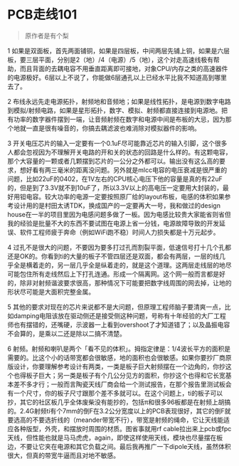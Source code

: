 # PCB走线101

> 原作者是有个梨

1 如果是双面板，首先两面铺铜，如果是四层板，中间两层先铺上铜，如果是六层板，要三层平面，分别是2（地）/4（电源）/5（地），这个对走高速线极有帮助，而且背面的去耦电容不用垂直距离即可接地，对象CPU/内存之类的高速器件的电源极好。6层以上不说了，你能做6层通孔以上已经水平比我不知道高到哪里去了。

2 布线永远先走电源拓扑，射频地和音频地；如果是线性拓扑，是电源到数字电路到模拟/射频电路，如果是星形拓扑，数字、模拟、射频都直接连接到电源地。把有功率的数字器件摆到一端，让音频射频在数字和电源中间是布板的大忌，因为那个地就一直是很有噪音的，你搞去耦滤波也难消除对模拟器件的影响。

3 开关电压芯片的输入一定要有一个0.1uF尽可能靠近芯片的输入引脚，这个很多人都会忽视因为不理解开关电路的开和关的状态的回路是什么样的。有这颗电容，那个大容量的一颗或者几颗摆到芯片的一公分之外都可以。输出没有这么高的要求，想好看有两三毫米的距离没问题。另外就是mlcc电容的电压衰减是很严重的问题，比如22uF的0402，在1V左右的CPU核心电压下他的容量是真的有22uF的，但是到了3.3V就不到10uF了，所以3.3V以上的高电压一定要用大封装的，最好用钽电容。较大功率的电源一定要按照原厂给的layout布板，电感的体积如果参考设计用的是村田太诱TDK，换成国产的一定要再大一号，我和做过的design house在一半的项目里因为电感问题多做了一板。因为电感比较贵大家能省则省但我的经验是批量不大的东西不要试图在电源上省一分钱，电源故障导致的开发延误、软件工程师疲于奔命（例如WiFi跑不稳）时间人力损失都是十万元起步。

4 过孔不是很大的问题，不要因为要多打过孔而割裂平面，低速信号打十几个孔都还是OK的。你看到ti的大量的板子不管四层还是双面，都会有两层，一层的线几乎全是横着走的，另一层几乎全是纵着走的，就是这个道理。这两层走线层的地尽可能包住所有走线然后上下打孔连通。形成一个隔离网。这个网一般而言都是好的，除非对射频谐波要求很高，那种情况下可能要把数字线周围的网去掉，让地的形状尽可能是大面积完整金属。

5 其他的要求对现在的芯片来说都不是大问题，但原理工程师脑子要清爽一点，比如damping电阻该放在驱动侧还是接受侧这种问题，号称有十年经验的大厂工程师也有摆错的，还嘴硬，示波器一上看到overshoot了才知道错了；以及晶振电容不会算的，是乘以二还是除以二搞不清楚。

6 射频。射频和喇叭是两个「看不见的体积」。拇指定律是：1/4波长平方的面积是需要的。比这个小的话带宽都会很敏感，地的面积也会很敏感。如果你要抄厂商原版设计，你要理解参考设计有两类，一类是板子巨大射频摆在一个边角的，你抄这个也得板子巨大；另一类是板子有个几公分见方的面积，你抄这个也得和它长宽基本差不多才行；一般而言陶瓷天线厂商会给一个测试报告，在那个报告里测试板会有一个尺寸，你的板子尺寸跟那个差不多就可以。在这个问题上，ti的板子可以抄，其它的社区板几乎全体废柴没有能抄的，包括π和很多96板都是在射频上胡搞的。2.4G射频ti有个7mm的倒F在3.2公分宽度以上的PCB表现很好，其它的倒F就要选高的不要选折线的（meander带宽不行），带宽是射频的绳命，它让天线能适应各种版型，外壳，和摆放时周围的材质。图省事就用rf cable拉出来上pcb或fpc天线，但性能也就是马马虎虎，again，即使这样使用天线，模块也尽量摆在板边，不要让它夹在电源和其它负载之间。最后我再推广一下dipole天线，虽然体积很大，但真的带宽牛逼而且对地不敏感。
